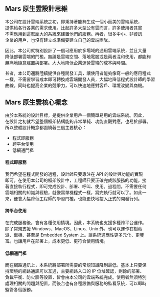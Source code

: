 ## Mars 原生雲設計思維

本公司在設計雲端系統之初，即秉持著能夠生成一個小而美的雲端系統，  
提供給各行各業的需求使用。比起許多大型公有雲而言，許多使用者其實  
不需應用到這麼龐大的系統來建置他們的服務。再者，很多中小、非資訊  
企業的用戶，也沒有建立或準備要建立自己的雲端團隊。  

因此，本公司就特別設計了一個可應用於多場域的通用雲端系統，並且大量  
降低部署雲端的門檻。無論是雲端空間、落地電腦或是兩者混和使用，都能夠  
無痛地隨意建置與部署。大大地降低企業運營雲端的成本與時間。  

甚者，本公司還將陸續提供各種開發工具，讓使用者能夠像寫一般的應用程式  
一樣，不需要學習成本即可轉換成雲端開發人員，大幅地降低程式設計師的學習  
曲線。同時也提高企業的競爭力，可以快速地應對客戶、環境改變與商機。  

## Mars 原生雲核心概念

由於本系統的設計目標，是提供企業用戶一個簡單易用的雲端系統。因此，  
在設計之初就希望整個框架結構能夠非常單純、功能直觀對應，也易於部署。  
所以整體設計概念都圍繞著三個主要核心：  

- 程式即服務
- 跨平台使用
- 低網通門檻

#### 程式即服務
  
我們希望在程式開發的過程，設計師只要專注在 API 的設計與功能的實現  
即可。在使用本公司的框架設計中，工程師只要正確完成該服務的功能，接  
著直接執行程式，即可完成設計、部署、呼叫、使用。過程間，不需要任何  
雲端相關的知識與經驗，就像寫單機程式一樣，寫完執行就可以了。如此一  
來，便會大幅降低工程師的學習門檻，也能更快地投入正式的開發行列。  

#### 跨平台使用
  
在完成服務後，會有各種使用情境。因此，本系統也支援多種跨平台運作。  
除了常規支援 Windows、MacOS、Linux、Unix 外，也可以運作在樹莓  
派、車機、甚至是 Embedded System 上。讓系統適應性更多元化、更豐  
富。也讓用戶在部署上，成本更低、更符合使用情境。  
  
#### 低網通門檻
 
而在網路通訊上，本系統將部署所需要的常規知識降到最低。基本上只要保  
持環境的網路通訊可以互通，主要網路入口的 IP 位址確認，剩餘的部署、  
負載平衡、防火牆等設置，皆會由本公司的雲端系統完成。使用者無須特別  
處理相關的問題與配置，而後台也有各種設備與服務的監看系統，可以即時  
監管各個服務。  

